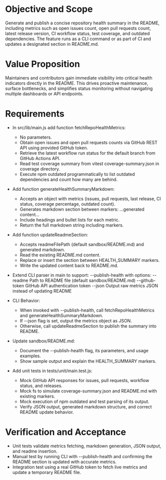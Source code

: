 # Objective and Scope
Generate and publish a concise repository health summary in the README, including metrics such as open issues count, open pull requests count, latest release version, CI workflow status, test coverage, and outdated dependencies. The feature runs as a CLI command or as part of CI and updates a designated section in README.md.

# Value Proposition
Maintainers and contributors gain immediate visibility into critical health indicators directly in the README. This drives proactive maintenance, surface bottlenecks, and simplifies status monitoring without navigating multiple dashboards or API endpoints.

# Requirements

- In src/lib/main.js add function fetchRepoHealthMetrics:
  - No parameters.
  - Obtain open issues and open pull requests counts via GitHub REST API using provided GitHub token.
  - Retrieve the latest workflow run status for the default branch from GitHub Actions API.
  - Read test coverage summary from vitest coverage-summary.json in coverage directory.
  - Execute npm outdated programmatically to list outdated dependencies and count how many are behind.

- Add function generateHealthSummaryMarkdown:
  - Accepts an object with metrics (issues, pull requests, last release, CI status, coverage percentage, outdated count).
  - Generates markdown section between markers:
    <!-- HEALTH_SUMMARY_START -->
    ...generated content...
    <!-- HEALTH_SUMMARY_END -->
  - Include headings and bullet lists for each metric.
  - Return the full markdown string including markers.

- Add function updateReadmeSection:
  - Accepts readmeFilePath (default sandbox/README.md) and generated markdown.
  - Read the existing README.md content.
  - Replace or insert the section between HEALTH_SUMMARY markers.
  - Write the updated content back to README.md.

- Extend CLI parser in main to support:
  --publish-health with options:
    --readme <path>   Path to README file (default sandbox/README.md)
    --github-token <token>   GitHub API authentication token
    --json   Output raw metrics JSON instead of updating README

- CLI Behavior:
  - When invoked with --publish-health, call fetchRepoHealthMetrics and generateHealthSummaryMarkdown.
  - If --json flag is set, output the metrics object as JSON.
  - Otherwise, call updateReadmeSection to publish the summary into README.

- Update sandbox/README.md:
  - Document the --publish-health flag, its parameters, and usage examples.
  - Show sample output and explain the HEALTH_SUMMARY markers.

- Add unit tests in tests/unit/main.test.js:
  - Mock GitHub API responses for issues, pull requests, workflow status, and releases.
  - Mock fs to simulate coverage-summary.json and README.md with existing markers.
  - Mock execution of npm outdated and test parsing of its output.
  - Verify JSON output, generated markdown structure, and correct README update behavior.

# Verification and Acceptance

- Unit tests validate metrics fetching, markdown generation, JSON output, and readme insertion.
- Manual test by running CLI with --publish-health and confirming the README section is updated with accurate metrics.
- Integration test using a real GitHub token to fetch live metrics and update a temporary README file.
